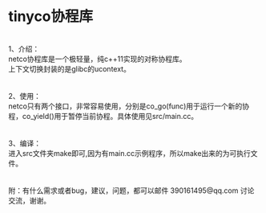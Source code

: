 # tinyco协程库
<br>
1、介绍：<br>
	netco协程库是一个极轻量，纯c++11实现的对称协程库。<br>
	上下文切换封装的是glibc的ucontext。<br>
<br>
<br>
2、使用：<br>
	netco只有两个接口，非常容易使用，分别是co_go(func)用于运行一个新的协程，co_yield()用于暂停当前协程。具体使用见src/main.cc。<br>
<br>
<br>
3、编译：<br>
	进入src文件夹make即可,因为有main.cc示例程序，所以make出来的为可执行文件。<br>
<br>
<br>
附：有什么需求或者bug，建议，问题，都可以邮件 390161495@qq.com 讨论交流，谢谢。<br>
